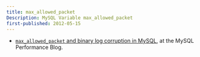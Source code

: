 ```yaml
---
title: max_allowed_packet
Description: MySQL Variable max_allowed_packet
first-published: 2012-05-15
---
```


*   [`max_allowed_packet` and binary log corruption in MySQL](http://www.mysqlperformanceblog.com/2014/05/14/max_allowed_packet-and-binary-log-corruption-in-mysql/), 
    at the MySQL Performance Blog.
